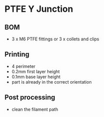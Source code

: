 # PTFE Y Junction

## BOM
- 3 x M6 PTFE fittings or 3 x collets and clips

## Printing
- 4 perimeter
- 0.2mm first layer height
- 0.1mm base layer height
- part is already in the correct orientation

## Post processing
- clean the filament path
